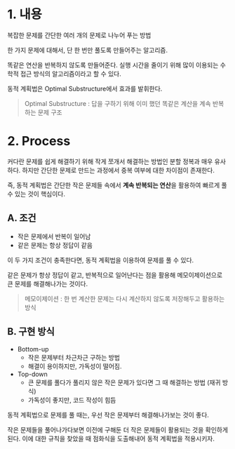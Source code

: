 # 1. 내용

복잡한 문제를 간단한 여러 개의 문제로 나누어 푸는 방법

한 가지 문제에 대해서, 단 한 번만 풀도록 만들어주는 알고리즘.

똑같은 연산을 반복하지 않도록 만들어준다. 실행 시간을 줄이기 위해 많이 이용되는 수학적 접근 방식의 알고리즘이라고 할 수 있다.

동적 계획법은 Optimal Substructure에서 효과를 발휘한다.

> Optimal Substructure : 답을 구하기 위해 이미 했던 똑같은 계산을 계속 반복하는 문제 구조

# 2. Process

커다란 문제를 쉽게 해결하기 위해 작게 쪼개서 해결하는 방법인 분할 정복과 매우 유사하다. 하지만 간단한 문제로 만드는 과정에서 중복 여부에 대한 차이점이 존재한다.

즉, 동적 계획법은 간단한 작은 문제들 속에서 **계속 반복되는 연산**을 활용하여 빠르게 풀 수 있는 것이 핵심이다.

## A. 조건

- 작은 문제에서 반복이 일어남
- 같은 문제는 항상 정답이 같음

이 두 가지 조건이 충족한다면, 동적 계획법을 이용하여 문제를 풀 수 있다.

같은 문제가 항상 정답이 같고, 반복적으로 일어난다는 점을 활용해 메모이제이션으로 큰 문제를 해결해나가는 것이다.

> 메모이제이션 : 한 번 계산한 문제는 다시 계산하지 않도록 저장해두고 활용하는 방식

## B. 구현 방식

- Bottom-up
	- 작은 문제부터 차근차근 구하는 방법
	- 해결이 용이하지만, 가독성이 떨어짐.
- Top-down
	- 큰 문제를 풀다가 풀리지 않은 작은 문제가 있다면 그 때 해결하는 방법 (재귀 방식)
	- 가독성이 좋지만, 코드 작성이 힘듬

동적 계획법으로 문제를 풀 때는, 우선 작은 문제부터 해결해나가보는 것이 좋다.

작은 문제들을 풀어나가다보면 이전에 구해둔 더 작은 문제들이 활용되는 것을 확인하게 된다. 이에 대한 규칙을 찾았을 때 점화식을 도출해내어 동적 계획법을 적용시키자.

